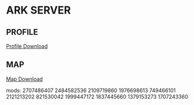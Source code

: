 # ARK SERVER

## PROFILE
[Profile Download](https://github.com/suky637/ark-server/archive/refs/heads/profile.zip)

## MAP
[Map Download](https://github.com/suky637/ark-server/raw/map/theisland_20221111_100943.zip)

mods:
2707486407
2484582536
2109719860
1976698613
749466101
2121213202
821530042
1999447172
1837445660
1379153273
1707243360
